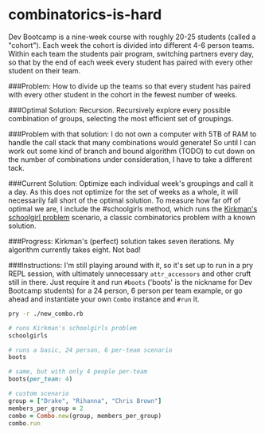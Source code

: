 combinatorics-is-hard
=====================
Dev Bootcamp is a nine-week course with roughly 20-25 students (called a "cohort").
Each week the cohort is divided into different 4-6 person teams.
Within each team the students pair program, switching partners every day, so that by the end of each week every student has paired with every other student on their team.

###Problem:
How to divide up the teams so that every student has paired with every other student in the cohort in the fewest number of weeks.

###Optimal Solution:
Recursion. Recursively explore every possible combination of groups, selecting the most efficient set of groupings.

###Problem with that solution:
I do not own a computer with 5TB of RAM to handle the call stack that many combinations would generate! So until I can work out some kind of branch and bound algorithm (TODO) to cut down on the number of combinations under consideration, I have to take a different tack.

###Current Solution:
Optimize each individual week's groupings and call it a day. As this does not optimize for the set of weeks as a whole, it will necessarily fall short of the optimal solution. To measure how far off of optimal we are, I include the #schoolgirls method, which runs the [Kirkman's schoolgirl problem](http://en.wikipedia.org/wiki/Kirkman's_schoolgirl_problem) scenario, a classic combinatorics problem with a known solution.

###Progress:
Kirkman's (perfect) solution takes seven iterations. My algorithm currently takes eight. Not bad!

###Instructions:
I'm still playing around with it, so it's set up to run in a pry REPL session, with ultimately unnecessary `attr_accessors` and other cruft still in there. Just require it and run `#boots` ('boots' is the nickname for Dev Bootcamp students) for a 24 person, 6 person per team example, or go ahead and instantiate your own `Combo` instance and `#run` it.

```sh
pry -r ./new_combo.rb
```
```ruby
# runs Kirkman's schoolgirls problem
schoolgirls

# runs a basic, 24 person, 6 per-team scenario
boots

# same, but with only 4 people per-team
boots(per_team: 4)

# custom scenario
group = ["Drake", "Rihanna", "Chris Brown"]
members_per_group = 2
combo = Combo.new(group, members_per_group)
combo.run
```
